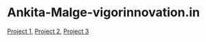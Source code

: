# Ankita-Malge-vigorinnovation.in


[Project 1](http://ska.vigorinnovation.in),
[Project 2](http://sarovind.vigorinnovation.in),
[Project 3](http://palanethra.vigorinnovation.in)
